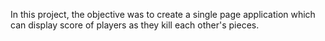 In this project, the objective was to create a single page application which can display score of players as they kill each other's pieces.